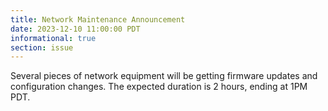 ```yaml
---
title: Network Maintenance Announcement 
date: 2023-12-10 11:00:00 PDT
informational: true
section: issue
---
```


Several pieces of network equipment will be getting firmware updates and configuration changes. The expected duration is 2 hours, ending at 1PM PDT.
